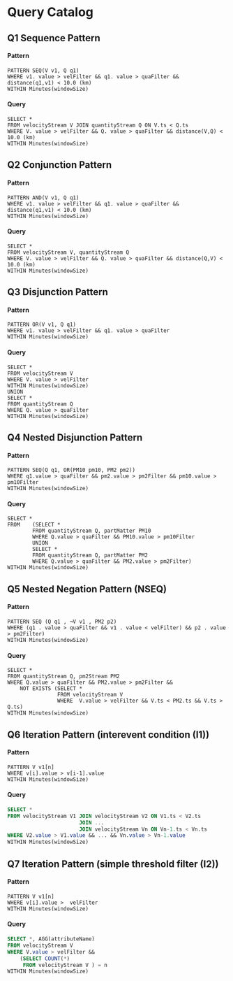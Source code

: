 # Query Catalog

## Q1 Sequence Pattern

#### Pattern 
```
PATTERN SEQ(V v1, Q q1)
WHERE v1. value > velFilter && q1. value > quaFilter && distance(q1,v1) < 10.0 (km)
WITHIN Minutes(windowSize) 
```
#### Query
```
SELECT *
FROM velocityStream V JOIN quantityStream Q ON V.ts < Q.ts
WHERE V. value > velFilter && Q. value > quaFilter && distance(V,Q) < 10.0 (km)
WITHIN Minutes(windowSize)
```
## Q2 Conjunction Pattern

#### Pattern
```
PATTERN AND(V v1, Q q1)
WHERE v1. value > velFilter && q1. value > quaFilter && distance(q1,v1) < 10.0 (km)
WITHIN Minutes(windowSize)
```
#### Query
```
SELECT *
FROM velocityStream V, quantityStream Q 
WHERE V. value > velFilter && Q. value > quaFilter && distance(Q,V) < 10.0 (km)
WITHIN Minutes(windowSize)
```
## Q3 Disjunction Pattern

#### Pattern
```
PATTERN OR(V v1, Q q1)
WHERE v1. value > velFilter && q1. value > quaFilter
WITHIN Minutes(windowSize)
```
#### Query
```
SELECT *
FROM velocityStream V
WHERE V. value > velFilter
WITHIN Minutes(windowSize)
UNION
SELECT *
FROM quantityStream Q
WHERE Q. value > quaFilter
WITHIN Minutes(windowSize)
```
## Q4 Nested Disjunction Pattern

#### Pattern
```
PATTERN SEQ(Q q1, OR(PM10 pm10, PM2 pm2))
WHERE q1.value > quaFilter && pm2.value > pm2Filter && pm10.value > pm10Filter
WITHIN Minutes(windowSize)
```
#### Query
```
SELECT *
FROM    (SELECT * 
        FROM quantityStream Q, partMatter PM10
        WHERE Q.value > quaFilter && PM10.value > pm10Filter
        UNION
        SELECT *
        FROM quantityStream Q, partMatter PM2
        WHERE Q.value > quaFilter && PM2.value > pm2Filter) 
WITHIN Minutes(windowSize)
```
## Q5 Nested Negation Pattern (NSEQ)
#### Pattern
``` 
PATTERN SEQ (Q q1 , ¬V v1 , PM2 p2)
WHERE (q1 . value > quaFilter && v1 . value < velFilter) && p2 . value > pm2Filter) 
WITHIN Minutes(windowSize) 
```
#### Query
``` 
SELECT *
FROM quantityStream Q, pm2Stream PM2
WHERE Q.value > quaFilter && PM2.value > pm2Filter && 
    NOT EXISTS (SELECT *
                FROM velocityStream V 
                WHERE  V.value > velFilter && V.ts < PM2.ts && V.ts > Q.ts)
WITHIN Minutes(windowSize)
```

## Q6 Iteration Pattern (interevent condition (I1))
#### Pattern
``` 
PATTERN V v1[n]
WHERE v[i].value > v[i-1].value 
WITHIN Minutes(windowSize) 
```
#### Query
``` sql
SELECT *
FROM velocityStream V1 JOIN velocityStream V2 ON V1.ts < V2.ts
                       JOIN ...
                       JOIN velocityStream Vn ON Vn-1.ts < Vn.ts
WHERE V2.value > V1.value && ... && Vn.value > Vn-1.value
WITHIN Minutes(windowSize)
```

## Q7 Iteration Pattern (simple threshold filter (I2))
#### Pattern
``` 
PATTERN V v1[n]
WHERE v[i].value >  velFilter
WITHIN Minutes(windowSize) 
```
#### Query
``` sql
SELECT *, AGG(attributeName)
FROM velocityStream V 
WHERE V.value > velFilter && 
    (SELECT COUNT(*)
     FROM velocityStream V ) = n 
WITHIN Minutes(windowSize)
```